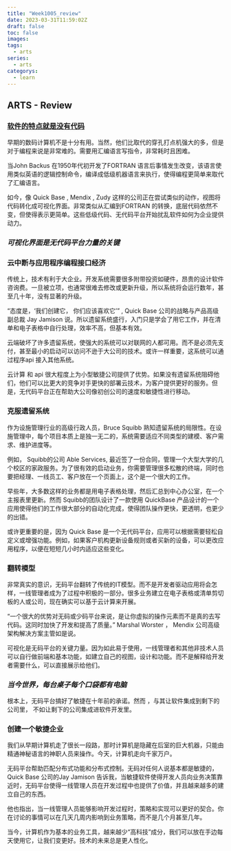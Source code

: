 ```yaml
---
title: "Week1005_review"
date: 2023-03-31T11:59:02Z
draft: false 
toc: false
images:
tags:
  - arts 
series:
  - arts 
categorys:
  - learn 
---
```


## ARTS - Review
### [软件的特点就是没有代码](https://medium.com/s/story/the-future-of-software-is-no-code-7140bd0c30e3)

早期的数码计算机不是十分有用。当然，他们比取代的穿孔打点机强大的多，但是对于编程来说是非常难的。需要用汇编语言写指令，非常耗时且困难。

当John Backus 在1950年代初开发了FORTRAN 语言后事情发生改变，该语言使用类似英语的逻辑控制命令，编译成低级机器语言来执行，使得编程更简单来取代了汇编语言。

如今，像 Quick Base , Mendix ,  Zudy 这样的公司正在尝试类似的动作，视图将代码转化成可视化界面。非常类似从汇编到FORTRAN 的转换，底层代码依然不变，但使得表示更简单。这些低级代码、无代码平台开始扰乱软件如何为企业提供动力。

### *可视化界面是无代码平台力量的关键*

### 云中断与应用程序编程接口经济
传统上，技术有利于大企业。开发系统需要很多附带投资如硬件，昂贵的设计软件咨询费。一旦被立项，也通常很难去修改或更新升级，所以系统将会运行数年，甚至几十年，没有显著的升级。

“态度是，‘我们创建它， 你们应该喜欢它’” , Quick Base 公司的战略与产品高级副总裁 Jay Jamison 说。所以遗留系统盛行，入门只是学会了用它工作，并在清单和电子表格中自行处理，效率不高，但基本有效。


云端破坏了许多遗留系统，使强大的系统可以对联网的人都可用。而不是必须先支付，甚至最小的启动可以访问不逊于大公司的技术。或许一样重要，这系统可以通过程序api 接入其他系统。

云计算 和 api 很大程度上为小型敏捷公司提供了优势。如果没有遗留系统阻碍他们，他们可以比更大的竞争对手更快的部署云技术，为客户提供更好的服务。但是，无代码平台正在帮助大公司像初创公司的速度和敏捷性进行移动。


### 克服遗留系统

作为设施管理行业的高级行政人员，Bruce Squibb 熟知遗留系统的局限性。在设施管理中，每个项目本质上是独一无二的，系统需要适应不同类型的建模、客户需求、维护进度等。

例如， Squibb的公司 Able Services, 最近签了一份合同，管理一个大型大学的几个校区的家政服务。为了很有效的启动业务，你需要管理很多松散的终端，同时也要把经理、一线员工、客户放在一个页面上，这个是一个很大的工作。

早些年，大多数这样的业务都是用电子表格处理，然后汇总到中心办公室，在一个主报表里更新。然而 Squibb的团队设计了一款使用 QuickBase 产品设计的一个应用使得他们的工作很大部分的自动化完成，使得团队操作更快，更透明，也更少的出错。

或许更重要的是，因为 Quick Base 是一个无代码平台，应用可以根据需要轻松自定义或增强功能。例如，如果客户机构更新设备规则或者买新的设备，可以更改应用程序，以便在短短几小时内适应这些变化。

### 翻转模型

非常真实的意识，无码平台翻转了传统的IT模型。而不是开发者驱动应用将会怎样，一线管理者成为了过程中积极的一部分。很多业务建立在电子表格或清单剪切板的人或公司，现在确实可以基于云计算来开展。

“一个很大的优势对无码或少码平台来说，是让你虚拟的操作元素而不是真的去写代码。这同时加快了开发和提高了质量。” Marshal Worster ，	Mendix 公司高级架构解决方案主管如是说。

可视化是无码平台的关键力量。因为如此易于使用，一线管理者和其他非技术人员可以自行做前端和基本功能，如建立自己的视图，设计和功能。而不是解释给开发者需要什么，可以直接展示给他们。


### *当今世界，每台桌子每个口袋都有电脑*

根本上，无码平台搞好了敏捷在十年前的承诺。然而 ，与其让软件集成到剩下的公司里， 不如让剩下的公司集成进软件开发里。

### 创建一个敏捷企业

我们从早期计算机走了很长一段路，那时计算机是隐藏在后室的巨大机器，只能由精通神秘语言的神职人员来操作。今天，计算机走向千家万户。

无码平台帮助匹配分布式功能和分布式控制。无码对任何人说基本都是敏捷的， Quick Base 公司的Jay Jamison 告诉我，当敏捷软件使得开发人员向业务决策靠近时，无码平台使得一线管理人员在开发过程中也提供了价值，并且越来越多的建立自己的东西。

他也指出，当一线管理人员能够影响开发过程时，策略和实现可以更好的契合。你在讨论的事情可以在几天几周内影响到业务策略，而不是几个月甚至几年。


当今，计算机作为基本的业务工具，越来越少“高科技”成分，我们可以放在手边每天使用它，让我们变更好。技术的未来总是更人性化。
